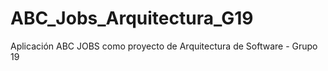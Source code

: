 # ABC_Jobs_Arquitectura_G19
Aplicación ABC JOBS como proyecto de Arquitectura de Software - Grupo 19

